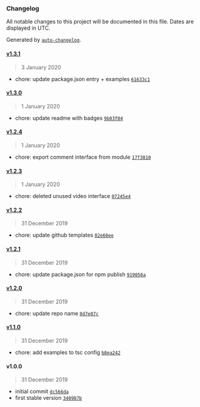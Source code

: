 ### Changelog

All notable changes to this project will be documented in this file. Dates are displayed in UTC.

Generated by [`auto-changelog`](https://github.com/CookPete/auto-changelog).

#### [v1.3.1](https://github.com/JarvisPrestidge/twitch-comment-downloader/compare/v1.3.0...v1.3.1)

> 3 January 2020

- chore: update package.json entry + examples [`61633c1`](https://github.com/JarvisPrestidge/twitch-comment-downloader/commit/61633c14ddec9c5a787a4baf02c248193d77e60f)

#### [v1.3.0](https://github.com/JarvisPrestidge/twitch-comment-downloader/compare/v1.2.4...v1.3.0)

> 1 January 2020

- chore: update readme with badges [`9b03f04`](https://github.com/JarvisPrestidge/twitch-comment-downloader/commit/9b03f0429d3baa7a5291d12a33f3e9464d10999c)

#### [v1.2.4](https://github.com/JarvisPrestidge/twitch-comment-downloader/compare/v1.2.3...v1.2.4)

> 1 January 2020

- chore: export comment interface from module [`17f3810`](https://github.com/JarvisPrestidge/twitch-comment-downloader/commit/17f3810a84ec407a3ba6abdf77eeaeb8df4f9ba6)

#### [v1.2.3](https://github.com/JarvisPrestidge/twitch-comment-downloader/compare/v1.2.2...v1.2.3)

> 1 January 2020

- chore: deleted unused video interface [`07245e4`](https://github.com/JarvisPrestidge/twitch-comment-downloader/commit/07245e40cbf6b148492e2bd17a558e447f53bc3a)

#### [v1.2.2](https://github.com/JarvisPrestidge/twitch-comment-downloader/compare/v1.2.1...v1.2.2)

> 31 December 2019

- chore: update github templates [`02e60ee`](https://github.com/JarvisPrestidge/twitch-comment-downloader/commit/02e60eea95e28f14a476dff9097b31b11e2cffc7)

#### [v1.2.1](https://github.com/JarvisPrestidge/twitch-comment-downloader/compare/v1.2.0...v1.2.1)

> 31 December 2019

- chore: update package.json for npm publish [`919056a`](https://github.com/JarvisPrestidge/twitch-comment-downloader/commit/919056a773cc5b61aa4c3dae7067b4855ebd1320)

#### [v1.2.0](https://github.com/JarvisPrestidge/twitch-comment-downloader/compare/v1.1.0...v1.2.0)

> 31 December 2019

- chore: update repo name [`8d7e87c`](https://github.com/JarvisPrestidge/twitch-comment-downloader/commit/8d7e87c32dec2d24fef12311b1ffb86507fb6b7d)

#### [v1.1.0](https://github.com/JarvisPrestidge/twitch-comment-downloader/compare/v1.0.0...v1.1.0)

> 31 December 2019

- chore: add examples to tsc config [`b8ea242`](https://github.com/JarvisPrestidge/twitch-comment-downloader/commit/b8ea242fe6a2a7e5ee54dc4f3635662a4abbd24c)

#### v1.0.0

> 31 December 2019

- initial commit [`dc566da`](https://github.com/JarvisPrestidge/twitch-comment-downloader/commit/dc566da4f16e8be0fc45c89154e69c13e6869830)
- first stable version [`340987b`](https://github.com/JarvisPrestidge/twitch-comment-downloader/commit/340987b7f5be07655f7f8442f6d76f2ba3451066)
